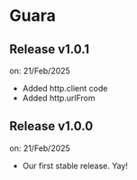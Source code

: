 # Guara

## Release v1.0.1
on: 21/Feb/2025

 - Added http.client code
 - Added http.urlFrom

## Release v1.0.0
on: 21/Feb/2025

 - Our first stable release. Yay!